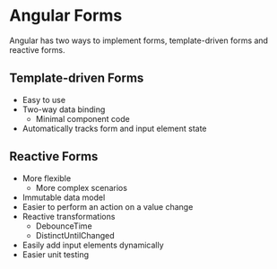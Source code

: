 # Angular Forms 

Angular has two ways to implement forms, template-driven forms and reactive forms.

## Template-driven Forms

- Easy to use
- Two-way data binding 
  - Minimal component code
- Automatically tracks form and input element state

## Reactive Forms

- More flexible
  - More complex scenarios
- Immutable data model
- Easier to perform an action on a value change
- Reactive transformations
  - DebounceTime
  - DistinctUntilChanged
- Easily add input elements dynamically
- Easier unit testing
